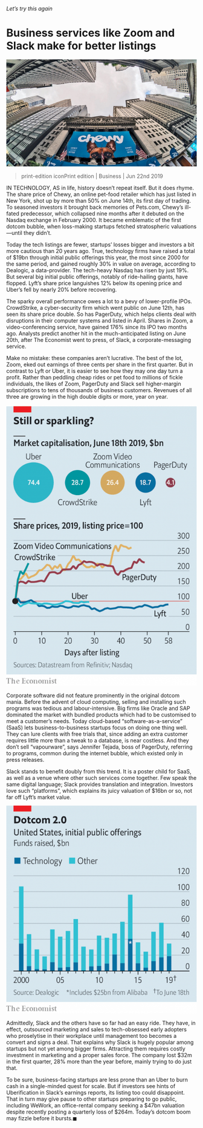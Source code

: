 ###### Let’s try this again

# Business services like Zoom and Slack make for better listings 

![image](images/20190622_wbp503.jpg) 

> print-edition iconPrint edition | Business | Jun 22nd 2019 

IN TECHNOLOGY, AS  in life, history doesn’t repeat itself. But it does rhyme. The share price of Chewy, an online pet-food retailer which has just listed in New York, shot up by more than 50% on June 14th, its first day of trading. To seasoned investors it brought back memories of Pets.com, Chewy’s ill-fated predecessor, which collapsed nine months after it debuted on the Nasdaq exchange in February 2000. It became emblematic of the first dotcom bubble, when loss-making startups fetched stratospheric valuations—until they didn’t. 

Today the tech listings are fewer, startups’ losses bigger and investors a bit more cautious than 20 years ago. True, technology firms have raised a total of $19bn through initial public offerings this year, the most since 2000 for the same period, and gained roughly 30% in value on average, according to Dealogic, a data-provider. The tech-heavy Nasdaq has risen by just 19%. But several big initial public offerings, notably of ride-hailing giants, have flopped. Lyft’s share price languishes 12% below its opening price and Uber’s fell by nearly 20% before recovering. 

The sparky overall performance owes a lot to a bevy of lower-profile IPOs. CrowdStrike, a cyber-security firm which went public on June 12th, has seen its share price double. So has PagerDuty, which helps clients deal with disruptions in their computer systems and listed in April. Shares in Zoom, a video-conferencing service, have gained 176% since its IPO two months ago. Analysts predict another hit in the much-anticipated listing on June 20th, after The Economist went to press, of Slack, a corporate-messaging service. 

Make no mistake: these companies aren’t lucrative. The best of the lot, Zoom, eked out earnings of three cents per share in the first quarter. But in contrast to Lyft or Uber, it is easier to see how they may one day turn a profit. Rather than peddling cheap rides or pet food to millions of fickle individuals, the likes of Zoom, PagerDuty and Slack sell higher-margin subscriptions to tens of thousands of business customers. Revenues of all three are growing in the high double digits or more, year on year. 

![image](images/20190622_WBC280.png) 

Corporate software did not feature prominently in the original dotcom mania. Before the advent of cloud computing, selling and installing such programs was tedious and labour-intensive. Big firms like Oracle and SAP dominated the market with bundled products which had to be customised to meet a customer’s needs. Today cloud-based “software-as-a-service” (SaaS) lets business-to-business startups focus on doing one thing well. They can lure clients with free trials that, since adding an extra customer requires little more than a tweak to a database, is near costless. And they don’t sell “vapourware”, says Jennifer Tejada, boss of PagerDuty, referring to programs, common during the internet bubble, which existed only in press releases. 

Slack stands to benefit doubly from this trend. It is a poster child for SaaS, as well as a venue where other such services come together. Few speak the same digital language; Slack provides translation and integration. Investors love such “platforms”, which explains its juicy valuation of $16bn or so, not far off Lyft’s market value. 

![image](images/20190622_wbc278.png) 

Admittedly, Slack and the others have so far had an easy ride. They have, in effect, outsourced marketing and sales to tech-obsessed early adopters who proselytise in their workplace until management too becomes a convert and signs a deal. That explains why Slack is hugely popular among startups but not yet among bigger firms. Attracting them requires costly investment in marketing and a proper sales force. The company lost $32m in the first quarter, 28% more than the year before, mainly trying to do just that. 

To be sure, business-facing startups are less prone than an Uber to burn cash in a single-minded quest for scale. But if investors see hints of Uberification in Slack’s earnings reports, its listing too could disappoint. That in turn may give pause to other startups preparing to go public, including WeWork, an office-rental company seeking a $47bn valuation despite recently posting a quarterly loss of $264m. Today’s dotcom boom may fizzle before it bursts.◼ 

